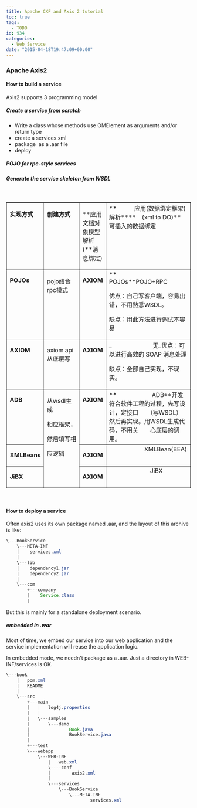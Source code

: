 ```yaml
---
title: Apache CXF and Axis 2 tutorial
toc: true
tags:
  - TODO
id: 934
categories:
  - Web Service
date: "2015-04-18T19:47:09+00:00"
---
```


### Apache Axis2

#### How to build a service

Axis2 supports 3 programming model

##### Create a service from scratch

*   Write a class whose methods use OMElement as arguments and/or return type
*   create a services.xml
*   package  as a .aar file
*   deploy

##### POJO for rpc-style services

##### Generate the service skeleton from WSDL

&nbsp;
<table border="２" width="100%" cellspacing="0" cellpadding="0">
<tbody>
<tr>
<td valign="top" width="12%">

**实现方式**

</td>
<td valign="top" width="22%">

**创建方式**

</td>
<td valign="top" width="14%">

**应用文档对象模型解析(**消息绑定)

</td>
<td valign="top" width="50%">**　　　应用(数据绑定框架)解析****　(xml to DO)** 可插入的数据绑定</td>
</tr>
<tr>
<td valign="top" width="12%">

**POJOs**

</td>
<td valign="top" width="22%">

pojo结合rpc模式

</td>
<td valign="top" width="14%">

**AXIOM**

</td>
<td valign="top" width="50%">**　　　　　POJOs**POJO+RPC

优点：自己写客户端，容易出错，不用熟悉WSDL。

缺点：用此方法进行调试不容易</td>
</tr>
<tr>
<td valign="top" width="12%">

**AXIOM**

</td>
<td valign="top" width="22%">

axiom api从底层写

</td>
<td valign="top" width="14%">

**AXIOM**

</td>
<td valign="top" width="50%">_　　　　　　　无_优点：可以进行高效的 SOAP 消息处理

缺点：全部自己实现，不现实。</td>
</tr>
<tr>
<td valign="top" width="12%">

**ADB**

</td>
<td rowspan="3" valign="top" width="22%">

从wsdl生成

相应框架，

然后填写相

应逻辑

</td>
<td valign="top" width="14%">

**AXIOM**

</td>
<td valign="top" width="50%">**　　　　　　ADB**开发符合软件工程的过程，先写设计，定接口　　（写WSDL）然后再实现。用WSDL生成代码，不用关　　心底层的调用。</td>
</tr>
<tr>
<td valign="top" width="12%">

**XMLBeans**

</td>
<td valign="top" width="14%">

**AXIOM**

</td>
<td valign="top" width="50%">　　　　　　XMLBean(BEA)</td>
</tr>
<tr>
<td valign="top" width="12%">

**JiBX**

</td>
<td valign="top" width="14%">

**AXIOM**

</td>
<td valign="top" width="50%">　　　　　　　JiBX</td>
</tr>
</tbody>
</table>
&nbsp;

#### How to deploy a service

Often axis2 uses its own package named .aar, and the layout of this archive is like:


```java
\---BookService
    \---META-INF
    |    services.xml
    |
    \---lib
    |    dependency1.jar
    |    dependency2.jar
    |
    \---com
        +---company
        |    Service.class
        |
```

But this is mainly for a standalone deployment scenario.

##### embedded in .war

Most of time, we embed our service into our web application and the service implementation will reuse the application logic.

In embedded mode, we needn't package as a .aar. Just a directory in WEB-INF/services is OK.


```java
\---book
    |   pom.xml
    |   README
    |
    \---src
        +---main
        |   |   log4j.properties
        |   |
        |   \---samples
        |       \---demo
        |               Book.java
        |               BookService.java
        |
        +---test
        \---webapp
            \---WEB-INF
                |   web.xml
                \----conf
                |        axis2.xml
                |
                \---services
                    \---BookService
                        \---META-INF
                                services.xml
```

